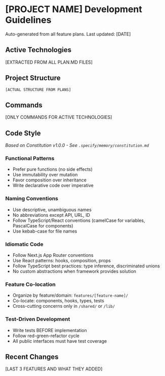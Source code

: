 # [PROJECT NAME] Development Guidelines

Auto-generated from all feature plans. Last updated: [DATE]

## Active Technologies
[EXTRACTED FROM ALL PLAN.MD FILES]

## Project Structure
```
[ACTUAL STRUCTURE FROM PLANS]
```

## Commands
[ONLY COMMANDS FOR ACTIVE TECHNOLOGIES]

## Code Style
*Based on Constitution v1.0.0 - See `.specify/memory/constitution.md`*

### Functional Patterns
- Prefer pure functions (no side effects)
- Use immutability over mutation
- Favor composition over inheritance
- Write declarative code over imperative

### Naming Conventions
- Use descriptive, unambiguous names
- No abbreviations except API, URL, ID
- Follow TypeScript/React conventions (camelCase for variables, PascalCase for components)
- Use kebab-case for file names

### Idiomatic Code
- Follow Next.js App Router conventions
- Use React patterns: hooks, composition, props
- Follow TypeScript best practices: type inference, discriminated unions
- No custom abstractions when framework provides solution

### Feature Co-location
- Organize by feature/domain: `features/[feature-name]/`
- Co-locate: components, hooks, types, tests
- Cross-cutting concerns only in `/shared/` or `/lib/`

### Test-Driven Development
- Write tests BEFORE implementation
- Follow red-green-refactor cycle
- All public interfaces must have test coverage

## Recent Changes
[LAST 3 FEATURES AND WHAT THEY ADDED]

<!-- MANUAL ADDITIONS START -->
<!-- MANUAL ADDITIONS END -->
